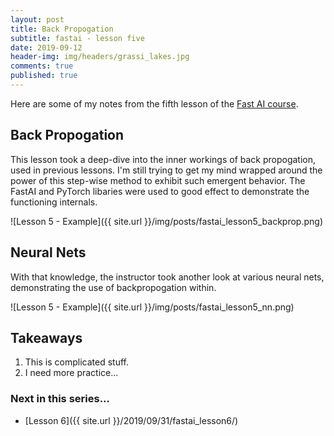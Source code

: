 ```yaml
---
layout: post
title: Back Propogation
subtitle: fastai - lesson five
date: 2019-09-12
header-img: img/headers/grassi_lakes.jpg
comments: true
published: true
---
```


Here are some of my notes from the fifth lesson of the [Fast AI course](https://course.fast.ai/).  

## Back Propogation

This lesson took a deep-dive into the inner workings of back propogation, used in previous lessons.  I'm still trying to get my mind wrapped around the power of this step-wise method to exhibit such emergent behavior.  The FastAI and PyTorch libaries were used to good effect to demonstrate the functioning internals.

![Lesson 5 - Example]({{ site.url }}/img/posts/fastai_lesson5_backprop.png)

## Neural Nets

With that knowledge, the instructor took another look at various neural nets, demonstrating the use of backpropogation within.

![Lesson 5 - Example]({{ site.url }}/img/posts/fastai_lesson5_nn.png)

## Takeaways

1. This is complicated stuff.
2. I need more practice...

### Next in this series...
* [Lesson 6]({{ site.url }}/2019/09/31/fastai_lesson6/)
